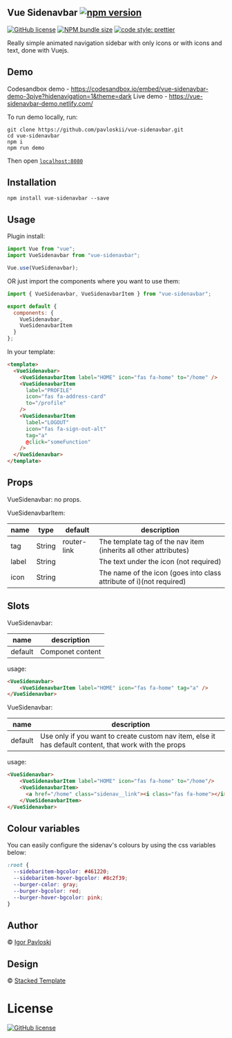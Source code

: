 ## Vue Sidenavbar [![npm version](https://badge.fury.io/js/vue-sidenavbar.svg)](https://badge.fury.io/js/vue-sidenavbar)

[![GitHub license](https://img.shields.io/npm/l/vue-sidenavbar)](https://github.com/pavloskii/vue-sidenav/blob/master/LICENSE) [![NPM bundle size](https://img.shields.io/bundlephobia/minzip/vue-sidenavbar)](https://github.com/pavloskii/vue-sidenav/blob/master/README.md) [![code style: prettier](https://img.shields.io/badge/code_style-prettier-ff69b4.svg?style=flat-square)](https://github.com/prettier/prettier)

Really simple animated navigation sidebar with only icons or with icons and text, done with Vuejs.

## Demo

Codesandbox demo - https://codesandbox.io/embed/vue-sidenavbar-demo-3pjye?hidenavigation=1&theme=dark
Live demo - https://vue-sidenavbar-demo.netlify.com/

To run demo locally, run:

```
git clone https://github.com/pavloskii/vue-sidenavbar.git
cd vue-sidenavbar
npm i
npm run demo
```

Then open [`localhost:8080`](http://localhost:8080)

## Installation

```
npm install vue-sidenavbar --save
```

## Usage

Plugin install:

```js
import Vue from "vue";
import VueSidenavbar from "vue-sidenavbar";

Vue.use(VueSidenavbar);
```

OR just import the components where you want to use them:

```js
import { VueSidenavbar, VueSidenavbarItem } from "vue-sidenavbar";

export default {
  components: {
    VueSidenavbar,
    VueSidenavbarItem
  }
};
```

In your template:

```html
<template>
  <VueSidenavbar>
    <VueSidenavbarItem label="HOME" icon="fas fa-home" to="/home" />
    <VueSidenavbarItem
      label="PROFILE"
      icon="fas fa-address-card"
      to="/profile"
    />
    <VueSidenavbarItem
      label="LOGOUT"
      icon="fas fa-sign-out-alt"
      tag="a"
      @click="someFunction"
    />
  </VueSidenavbar>
</template>
```

## Props

VueSidenavbar: no props.

VueSidenavbarItem:

| name  | type   | default     | description                                                         |
| ----- | ------ | ----------- | ------------------------------------------------------------------- |
| tag   | String | router-link | The template tag of the nav item (inherits all other attributes)    |
| label | String |             | The text under the icon (not required)                              |
| icon  | String |             | The name of the icon (goes into class attribute of i)(not required) |

## Slots

VueSidenavbar:

| name    | description      |
| ------- | ---------------- |
| default | Componet content |

usage:

```HTML
<VueSidenavbar>
    <VueSidenavbarItem label="HOME" icon="fas fa-home" tag="a" />
</VueSidenavbar>
```

VueSidenavbar:

| name    | description                                                                                           |
| ------- | ----------------------------------------------------------------------------------------------------- |
| default | Use only if you want to create custom nav item, else it has default content, that work with the props |

usage:

```HTML
<VueSidenavbar>
    <VueSidenavbarItem label="HOME" icon="fas fa-home" to="/home"/>
    <VueSidenavbarItem>
      <a href="/home" class="sidenav__link"><i class="fas fa-home"></i><span>Home</span></a>
    </VueSidenavbarItem>
</VueSidenavbar>
```

## Colour variables

You can easily configure the sidenav's colours by using the css variables below:

```css
:root {
  --sidebaritem-bgcolor: #461220;
  --sidebaritem-hover-bgcolor: #8c2f39;
  --burger-color: gray;
  --burger-bgcolor: red;
  --burger-hover-bgcolor: pink;
}
```

## Author

&#169; [Igor Pavloski](https://github.com/pavloskii)

## Design

&#169; [Stacked Template](https://templatemo.com/tm-505-stacked)

# License

[![GitHub license](https://img.shields.io/npm/l/vue-sidenavbar)](https://github.com/pavloskii/vue-sidenav/blob/master/LICENSE)
